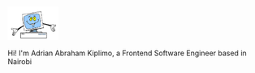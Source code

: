 <a href="https://github.com/akakiplimo/">
<img src="https://github.com/akakiplimo/akakiplimo/blob/main/animated-monitor-and-screen.gif" alt-text="Logo" width="100px">
</a>

Hi! I'm Adrian Abraham Kiplimo, a Frontend Software Engineer based in Nairobi

<!--
**akakiplimo/akakiplimo** is a ✨ _special_ ✨ repository because its `README.md` (this file) appears on your GitHub profile.

Here are some ideas to get you started:

- 🔭 I’m currently working on ...
- 🌱 I’m currently learning ...
- 👯 I’m looking to collaborate on ...
- 🤔 I’m looking for help with ...
- 💬 Ask me about ...
- 📫 How to reach me: ...
- 😄 Pronouns: ...
- ⚡ Fun fact: ...
-->
